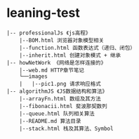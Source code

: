 # leaning-test

    |-- professionalJs 《js高程》
        |--BOM.html 浏览器对象模型相关
        |--function.html 函数表达式（递归、闭包）
        |--inherit.html 创建对象模式 + 继承
    |-- howNetWork 《网络是怎样连接的》
        |--web.md HTTP章节笔记
        └──images
        |   |--pic1.png 请求响应格式
    |-- algorithmJS 《JS数据结构和算法》
        |--arrayFn.html 数组及其方法
        |--fibonacii.html 斐波那契数列
        |--queue.html 队列相关算法
        |--README.md 算法目录
        |--stack.html 栈及其算法、Symbol
    